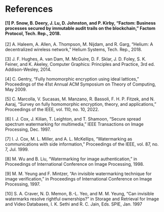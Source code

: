 # References

#### \[1] P. Snow, B. Deery, J. Lu, D. Johnston, and P. Kirby, “Factom: Business processes secured by immutable audit trails on the blockchain,” Factom Protocol, Tech. Rep., 2018. <a id="1"></a>

\[2] A. Haleem, A. Allen, A. Thompson, M. Nijdam, and R. Garg, “Helium: A decentralized wireless network,” Helium Systems, Tech. Rep., 2018.

\[3] J. F. Hughes, A. van Dam, M. McGuire, D. F. Sklar, J. D. Foley, S. K. Feiner, and K. Akeley, Computer Graphics: Principles and Practice, 3rd ed. Addison-Wesley, 2014.

\[4] C. Gentry, “Fully homomorphic encryption using ideal lattices,” Proceedings of the 41st Annual ACM Symposium on Theory of Computing, May 2009.

\[5] C. Marcolla, V. Sucasas, M. Manzano, R. Bassoli, F. H. P. Fitzek, and N. Aaraj, “Survey on fully homomorphic encryption, theory, and applications,” Proceedings of the IEEE, vol. 110, no. 10, 2022.

\[6] I. J. Cox, J. Kilian, T. Leighton, and T. Shamoon, “Secure spread spectrum watermarking for multimedia,” IEEE Transactions on Image Processing, Dec. 1997.

\[7] I. J. Cox, M. L. Miller, and A. L. McKellips, “Watermarking as communications with side information,” Proceedings of the IEEE, vol. 87, no. 7, Jul. 1999.

\[8] M. Wu and B. Liu, “Watermarking for image authentication,” in Proceedings of International Conference on Image Processing, 1998.

\[9] M. M. Yeung and F. Mintzer, “An invisible watermarking technique for image verification,” in Proceedings of International Conference on Image Processing, 1997.

\[10] S. A. Craver, N. D. Memon, B.-L. Yeo, and M. M. Yeung, “Can invisible watermarks resolve rightful ownerships?” in Storage and Retrieval for Image and Video Databases, I. K. Sethi and R. C. Jain, Eds. SPIE, Jan. 1997
